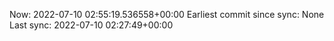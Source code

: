 Now: 2022-07-10 02:55:19.536558+00:00 Earliest commit since sync: None Last sync: 2022-07-10 02:27:49+00:00
